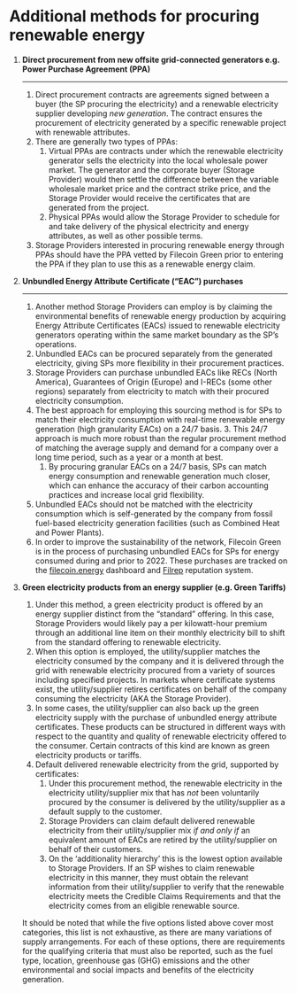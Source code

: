 # Additional methods for procuring renewable energy

1.  **Direct procurement from new offsite grid-connected generators e.g. Power Purchase Agreement (PPA)**&#x20;

    ***

    1. Direct procurement contracts are agreements signed between a buyer (the SP procuring the electricity) and a renewable electricity supplier developing _new generation_. The contract ensures the procurement of electricity generated by a specific renewable project with renewable attributes.&#x20;
    2. There are generally two types of PPAs:
       1. Virtual PPAs are contracts under which the renewable electricity generator sells the electricity into the local wholesale power market. The generator and the corporate buyer (Storage Provider) would then settle the difference between the variable wholesale market price and the contract strike price, and the Storage Provider would receive the certificates that are generated from the project.
       2. Physical PPAs would allow the Storage Provider to schedule for and take delivery of the physical electricity and energy attributes, as well as other possible terms.&#x20;
    3. Storage Providers interested in procuring renewable energy through PPAs should have the PPA vetted by Filecoin Green prior to entering the PPA if they plan to use this as a renewable energy claim.&#x20;
2.  **Unbundled Energy Attribute Certificate (“EAC”) purchases**&#x20;

    ***

    1. Another method Storage Providers can employ is by claiming the environmental benefits of renewable energy production by acquiring Energy Attribute Certificates (EACs) issued to renewable electricity generators operating within the same market boundary as the SP’s operations.
    2. Unbundled EACs can be procured separately from the generated electricity, giving SPs more flexibility in their procurement practices.&#x20;
    3. Storage Providers can purchase unbundled EACs like RECs (North America), Guarantees of Origin (Europe) and I-RECs (some other regions) separately from electricity to match with their procured electricity consumption.&#x20;
    4. The best approach for employing this sourcing method is for SPs to match their electricity consumption with real-time renewable energy generation (high granularity EACs) on a 24/7 basis. 3. This 24/7 approach is much more robust than the regular procurement method of matching the average supply and demand for a company over a long time period, such as a year or a month at best.
       1. By procuring granular EACs on a 24/7 basis, SPs can match energy consumption and renewable generation much closer, which can enhance the accuracy of their carbon accounting practices and increase local grid flexibility.
    5. Unbundled EACs should not be matched with the electricity consumption which is self-generated by the company from fossil fuel-based electricity generation facilities (such as Combined Heat and Power Plants).
    6. In order to improve the sustainability of the network, Filecoin Green is in the process of purchasing unbundled EACs for SPs for energy consumed during and prior to 2022. These purchases are tracked on the [filecoin.energy](https://filecoin.energy/) dashboard and [Filrep](https://filrep.io/?columns=energy\&order=desc\&sortBy=energy) reputation system.
3.  **Green electricity products from an energy supplier (e.g. Green Tariffs)**&#x20;

    1. Under this method, a green electricity product is offered by an energy supplier distinct from the “standard” offering. In this case, Storage Providers would likely pay a per kilowatt-hour premium through an additional line item on their monthly electricity bill to shift from the standard offering to renewable electricity.&#x20;
    2. When this option is employed, the utility/supplier matches the electricity consumed by the company and it is delivered through the grid with renewable electricity procured from a variety of sources including specified projects. In markets where certificate systems exist, the utility/supplier retires certificates on behalf of the company consuming the electricity (AKA the Storage Provider).&#x20;
    3. In some cases, the utility/supplier can also back up the green electricity supply with the purchase of unbundled energy attribute certificates. These products can be structured in different ways with respect to the quantity and quality of renewable electricity offered to the consumer. Certain contracts of this kind are known as green electricity products or tariffs.&#x20;
    4. Default delivered renewable electricity from the grid, supported by certificates:
       1. Under this procurement method, the renewable electricity in the electricity utility/supplier mix that has _not_ been voluntarily procured by the consumer is delivered by the utility/supplier as a default supply to the customer.
       2. Storage Providers can claim default delivered renewable electricity from their utility/supplier mix _if and only if_ an equivalent amount of EACs are retired by the utility/supplier on behalf of their customers.
       3. On the ‘additionality hierarchy’ this is the lowest option available to Storage Providers. If an SP wishes to claim renewable electricity in this manner, they must obtain the relevant information from their utility/supplier to verify that the renewable electricity meets the Credible Claims Requirements and that the electricity comes from an eligible renewable source.&#x20;

    It should be noted that while the five options listed above cover most categories, this list is not exhaustive, as there are many variations of supply arrangements. For each of these options, there are requirements for the qualifying criteria that must also be reported, such as the fuel type, location, greenhouse gas (GHG) emissions and the other environmental and social impacts and benefits of the electricity generation.
